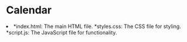 # Calendar
<li>
*index.html: The main HTML file.
*styles.css: The CSS file for styling.
*script.js: The JavaScript file for functionality.
</li>
